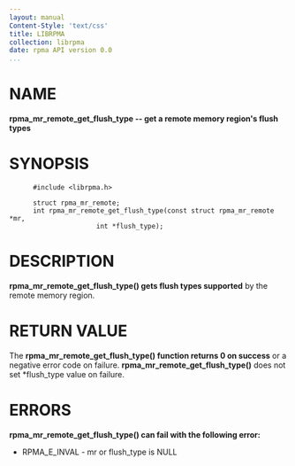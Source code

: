 ```yaml
---
layout: manual
Content-Style: 'text/css'
title: LIBRPMA
collection: librpma
date: rpma API version 0.0
...
```


[comment]: <> (SPDX-License-Identifier: BSD-3-Clause)
[comment]: <> (Copyright 2020, Intel Corporation)

NAME
====

**rpma\_mr\_remote\_get\_flush\_type \-- get a remote memory region\'s
flush types**

SYNOPSIS
========

          #include <librpma.h>

          struct rpma_mr_remote;
          int rpma_mr_remote_get_flush_type(const struct rpma_mr_remote *mr,
                          int *flush_type);

DESCRIPTION
===========

**rpma\_mr\_remote\_get\_flush\_type() gets flush types supported** by
the remote memory region.

RETURN VALUE
============

The **rpma\_mr\_remote\_get\_flush\_type() function returns 0 on
success** or a negative error code on failure.
**rpma\_mr\_remote\_get\_flush\_type()** does not set \*flush\_type
value on failure.

ERRORS
======

**rpma\_mr\_remote\_get\_flush\_type() can fail with the following
error:**

-   RPMA\_E\_INVAL - mr or flush\_type is NULL
